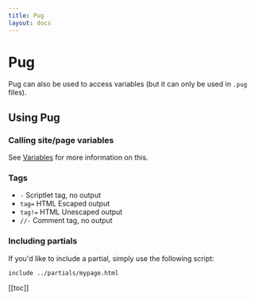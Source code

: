```yaml
---
title: Pug
layout: docs
---
```


# Pug

Pug can also be used to access variables (but it can only be used in `.pug` files).

## Using Pug

### Calling site/page variables
See [Variables](/docs/variables) for more information on this.

### Tags
- `-` Scriptlet tag, no output
- `tag=` HTML Escaped output
- `tag!=` HTML Unescaped output
- `//-` Comment tag, no output

### Including partials
If you'd like to include a partial, simply use the following script:
````pug
include ../partials/mypage.html
````

[[toc]]

